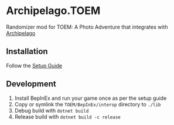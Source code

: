 # Archipelago.TOEM

Randomizer mod for TOEM: A Photo Adventure that integrates with [Archipelago](https://archipelago.gg)

## Installation

Follow the [Setup Guide](https://github.com/drtchops/Archipelago/blob/toem/worlds/toem/docs/setup_en.md)

## Development

1. Install BepInEx and run your game once as per the setup guide
2. Copy or symlink the `TOEM/BepInEx/interop` directory to `./lib`
3. Debug build with `dotnet build`
4. Release build with `dotnet build -c release`
